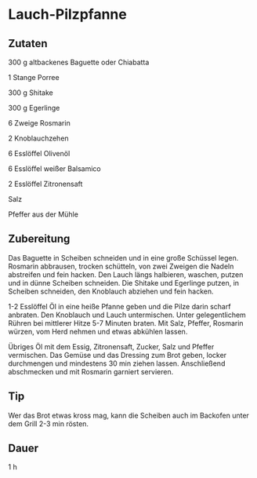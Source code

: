 # Lauch-Pilzpfanne

## Zutaten
300 g 		altbackenes Baguette oder Chiabatta

1 Stange	Porree

300 g 		Shitake

300 g 		Egerlinge

6 Zweige 	Rosmarin

2 			Knoblauchzehen

6 Esslöffel Olivenöl

6 Esslöffel weißer Balsamico

2 Esslöffel Zitronensaft

Salz

Pfeffer aus der Mühle

## Zubereitung
Das Baguette in Scheiben schneiden und in eine große Schüssel legen. Rosmarin abbrausen, trocken schütteln, von zwei Zweigen die Nadeln abstreifen und fein hacken. Den Lauch längs halbieren, waschen, putzen und in dünne Scheiben schneiden. Die Shitake und Egerlinge putzen, in Scheiben schneiden, den Knoblauch abziehen und fein hacken.

1-2 Esslöffel Öl in eine heiße Pfanne geben und die Pilze darin scharf anbraten. Den Knoblauch und Lauch untermischen. Unter gelegentlichem Rühren bei mittlerer Hitze 5-7 Minuten braten. Mit Salz, Pfeffer, Rosmarin würzen, vom Herd nehmen und etwas abkühlen lassen.

Übriges Öl mit dem Essig, Zitronensaft, Zucker, Salz und Pfeffer vermischen. Das Gemüse und das Dressing zum Brot geben, locker durchmengen und mindestens 30 min ziehen lassen. Anschließend abschmecken und mit Rosmarin garniert servieren.

## Tip
Wer das Brot etwas kross mag, kann die Scheiben auch im Backofen unter dem Grill 2-3 min rösten.

## Dauer
1 h